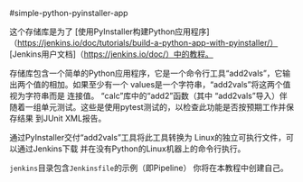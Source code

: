 #simple-python-pyinstaller-app

这个存储库是为了
[使用PyInstaller构建Python应用程序]（https://jenkins.io/doc/tutorials/build-a-python-app-with-pyinstaller/）
[Jenkins用户文档]（https://jenkins.io/doc/）中的教程。

存储库包含一个简单的Python应用程序，它是一个命令行工具“add2vals”，它输出两个值的相加。如果至少有一个
values是一个字符串，“add2vals”将这两个值视为字符串而是
连接值。 “calc”库中的“add2”函数（其中
“add2vals”导入）伴随着一组单元测试。这些是使用pytest测试的，以检查此功能是否按预期工作并保存结果
到JUnit XML报告。

通过PyInstaller交付“add2vals”工具将此工具转换为
Linux的独立可执行文件，可以通过Jenkins下载
并在没有Python的Linux机器上的命令行执行。

`jenkins`目录包含`Jenkinsfile`的示例（即Pipeline）
你将在本教程中创建自己。
